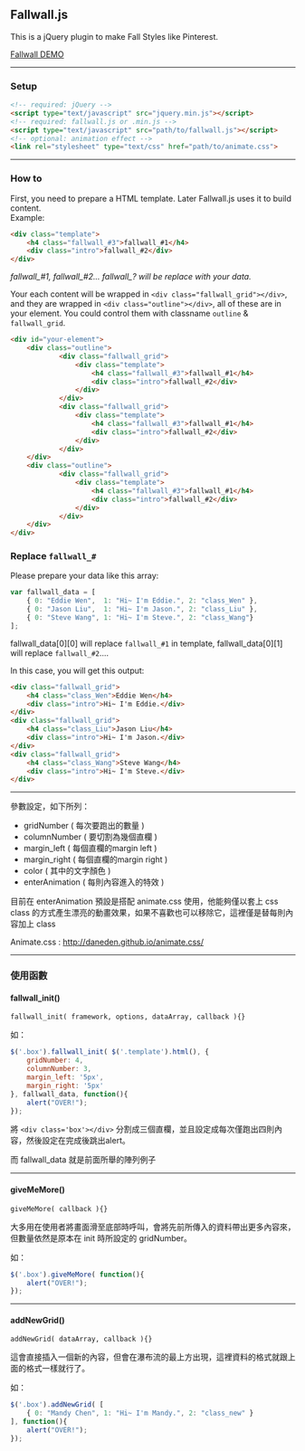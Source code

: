 ## Fallwall.js

This is a jQuery plugin to make Fall Styles like Pinterest.

[Fallwall DEMO](http://github.eddiewen.me/fallwall.js/)

----

### Setup

~~~html
<!-- required: jQuery -->
<script type="text/javascript" src="jquery.min.js"></script>
<!-- required: fallwall.js or .min.js -->
<script type="text/javascript" src="path/to/fallwall.js"></script>
<!-- optional: animation effect -->
<link rel="stylesheet" type="text/css" href="path/to/animate.css">
~~~

----

### How to

First, you need to prepare a HTML template. Later Fallwall.js uses it to build content.  
Example:

~~~html
<div class="template">
	<h4 class="fallwall_#3">fallwall_#1</h4>
	<div class="intro">fallwall_#2</div>
</div>
~~~

*fallwall\_#1, fallwall\_#2... fallwall\_? will be replace with your data.*

Your each content will be wrapped in `<div class="fallwall_grid"></div>`, and they are wrapped in `<div class="outline"></div>`, all of these are in your element. You could control them with classname `outline` & `fallwall_grid`.

~~~html
<div id="your-element">
	<div class="outline">
			<div class="fallwall_grid">
				<div class="template">
					<h4 class="fallwall_#3">fallwall_#1</h4>
					<div class="intro">fallwall_#2</div>
				</div>
			</div>
			<div class="fallwall_grid">
				<div class="template">
					<h4 class="fallwall_#3">fallwall_#1</h4>
					<div class="intro">fallwall_#2</div>
				</div>
			</div>
	</div>
	<div class="outline">
			<div class="fallwall_grid">
				<div class="template">
					<h4 class="fallwall_#3">fallwall_#1</h4>
					<div class="intro">fallwall_#2</div>
				</div>
			</div>
	</div>
</div>
~~~

### Replace `fallwall_#`

Please prepare your data like this array:

~~~javascript
var fallwall_data = [
	{ 0: "Eddie Wen",  1: "Hi~ I'm Eddie.", 2: "class_Wen" },
	{ 0: "Jason Liu",  1: "Hi~ I'm Jason.", 2: "class_Liu" },
	{ 0: "Steve Wang", 1: "Hi~ I'm Steve.", 2: "class_Wang"}
];
~~~

fallwall\_data[0][0] will replace `fallwall_#1` in template, fallwall\_data[0][1] will replace `fallwall_#2`....

In this case, you will get this output:

~~~html
<div class="fallwall_grid">
	<h4 class="class_Wen">Eddie Wen</h4>
	<div class="intro">Hi~ I'm Eddie.</div>
</div>
<div class="fallwall_grid">
	<h4 class="class_Liu">Jason Liu</h4>
	<div class="intro">Hi~ I'm Jason.</div>
</div>
<div class="fallwall_grid">
	<h4 class="class_Wang">Steve Wang</h4>
	<div class="intro">Hi~ I'm Steve.</div>
</div>
~~~

----

參數設定，如下所列：

* gridNumber ( 每次要跑出的數量 )
* columnNumber ( 要切割為幾個直欄 )
* margin_left ( 每個直欄的margin left )
* margin_right ( 每個直欄的margin right )
* color ( 其中的文字顏色 )
* enterAnimation ( 每則內容進入的特效 )

目前在 enterAnimation 預設是搭配 animate.css 使用，他能夠僅以套上 css class 的方式產生漂亮的動畫效果，如果不喜歡也可以移除它，這裡僅是替每則內容加上 class

Animate.css :  <http://daneden.github.io/animate.css/>

----

### 使用函數

#### fallwall_init()

`fallwall_init( framework, options, dataArray, callback ){}`

如：

~~~javascript
$('.box').fallwall_init( $('.template').html(), {
	gridNumber: 4,
	columnNumber: 3,
	margin_left: '5px',
	margin_right: '5px'
}, fallwall_data, function(){
	alert("OVER!");
});
~~~

將 `<div class='box'></div>` 分割成三個直欄，並且設定成每次僅跑出四則內容，然後設定在完成後跳出alert。

而 fallwall_data 就是前面所舉的陣列例子

----

#### giveMeMore()

`giveMeMore( callback ){}`

大多用在使用者將畫面滑至底部時呼叫，會將先前所傳入的資料帶出更多內容來，但數量依然是原本在 init 時所設定的 gridNumber。

如：

~~~javascript
$('.box').giveMeMore( function(){
	alert("OVER!");
});
~~~

----

#### addNewGrid()

`addNewGrid( dataArray, callback ){}`

這會直接插入一個新的內容，但會在瀑布流的最上方出現，這裡資料的格式就跟上面的格式一樣就行了。

如：

~~~javascript
$('.box').addNewGrid( [
	{ 0: "Mandy Chen", 1: "Hi~ I'm Mandy.", 2: "class_new" }
], function(){
	alert("OVER!");
});
~~~
